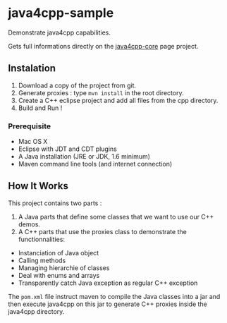 java4cpp-sample
===============

Demonstrate java4cpp capabilities.

Gets full informations directly on the [java4cpp-core](https://github.com/loicoudot/java4cpp-core/wiki) page project.

## Instalation ##

1. Download a copy of the project from git.
1. Generate proxies : type `mvn install` in the root directory.
1. Create a C++ eclipse project and add all files from the cpp directory.
1. Build and Run !

### Prerequisite ###

 - Mac OS X 
 - Eclipse with JDT and CDT plugins
 - A Java installation (JRE or JDK, 1.6 minimum)
 - Maven command line tools (and internet connection)

## How It Works ##

This project contains two parts :

1. A Java parts that define some classes that we want to use our C++ demos.
1. A C++ parts that use the proxies class to demonstrate the functionnalities: 

 - Instanciation of Java object
 - Calling methods
 - Managing hierarchie of classes
 - Deal with enums and arrays
 - Transparently catch Java exception as regular C++ exception
 
The `pom.xml` file instruct maven to compile the Java classes into a jar and then execute 
 java4cpp on this jar to generate C++ proxies inside the java4cpp directory.
 
 